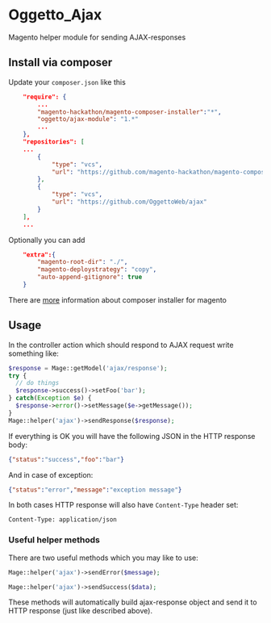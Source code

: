 # Oggetto_Ajax

Magento helper module for sending AJAX-responses

## Install via composer

Update your `composer.json` like this

```JSON
    "require": {
        ...
        "magento-hackathon/magento-composer-installer":"*",
        "oggetto/ajax-module": "1.*"
        ...
    },
    "repositories": [
    ...
        {
            "type": "vcs",
            "url": "https://github.com/magento-hackathon/magento-composer-installer"
        },
        {
            "type": "vcs",
            "url": "https://github.com/OggettoWeb/ajax"
        }
    ],
    ...
```

Optionally you can add

```JSON
    "extra":{
        "magento-root-dir": "./",
        "magento-deploystrategy": "copy",
        "auto-append-gitignore": true
    }
```

There are [more](https://github.com/magento-hackathon/magento-composer-installer/blob/master/README.md) information
about composer installer for magento

## Usage

In the controller action which should respond to AJAX request write something like:

```php
$response = Mage::getModel('ajax/response');
try {
  // do things
  $response->success()->setFoo('bar');
} catch(Exception $e) {
  $response->error()->setMessage($e->getMessage());
}
Mage::helper('ajax')->sendResponse($response);
```

If everything is OK you will have the following JSON in the HTTP response body:

```JSON
{"status":"success","foo":"bar"}
```

And in case of exception:
```JSON
{"status":"error","message":"exception message"}
```

In both cases HTTP response will also have `Content-Type` header set:
```HEADER
Content-Type: application/json
```

### Useful helper methods

There are two useful methods which you may like to use:

```php
Mage::helper('ajax')->sendError($message);
```

```php
Mage::helper('ajax')->sendSuccess($data);
```

These methods will automatically build ajax-response object and send it to HTTP response (just like described above).
